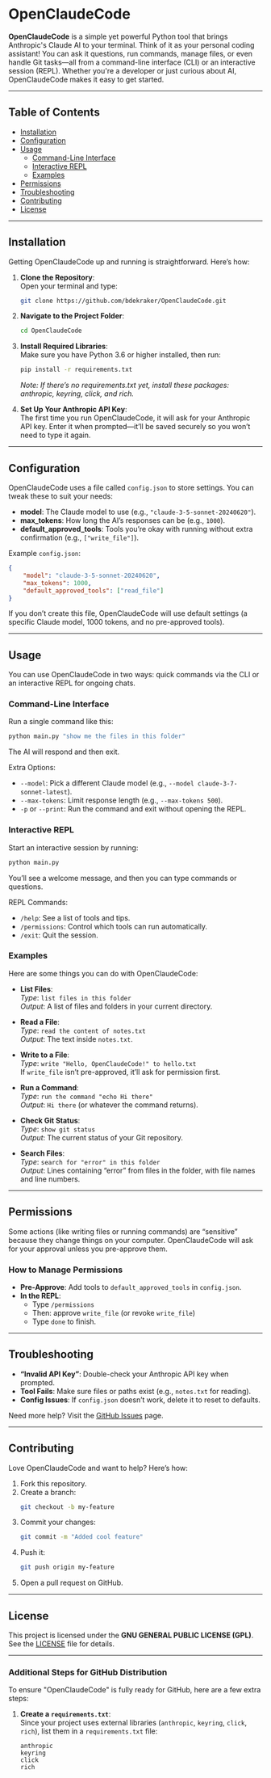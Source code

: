 # OpenClaudeCode

**OpenClaudeCode** is a simple yet powerful Python tool that brings Anthropic's Claude AI to your terminal. Think of it as your personal coding assistant! You can ask it questions, run commands, manage files, or even handle Git tasks—all from a command-line interface (CLI) or an interactive session (REPL). Whether you're a developer or just curious about AI, OpenClaudeCode makes it easy to get started.

---

## Table of Contents

- [Installation](#installation)
- [Configuration](#configuration)
- [Usage](#usage)
  - [Command-Line Interface](#command-line-interface)
  - [Interactive REPL](#interactive-repl)
  - [Examples](#examples)
- [Permissions](#permissions)
- [Troubleshooting](#troubleshooting)
- [Contributing](#contributing)
- [License](#license)

---

## Installation

Getting OpenClaudeCode up and running is straightforward. Here’s how:

1. **Clone the Repository**:  
   Open your terminal and type:
   ```bash
   git clone https://github.com/bdekraker/OpenClaudeCode.git
   ```
2. **Navigate to the Project Folder**:
   ```bash
   cd OpenClaudeCode
   ```
3. **Install Required Libraries**:  
   Make sure you have Python 3.6 or higher installed, then run:
   ```bash
   pip install -r requirements.txt
   ```
   *Note: If there’s no requirements.txt yet, install these packages: anthropic, keyring, click, and rich.*

4. **Set Up Your Anthropic API Key**:  
   The first time you run OpenClaudeCode, it will ask for your Anthropic API key. Enter it when prompted—it’ll be saved securely so you won’t need to type it again.

---

## Configuration

OpenClaudeCode uses a file called `config.json` to store settings. You can tweak these to suit your needs:

- **model**: The Claude model to use (e.g., `"claude-3-5-sonnet-20240620"`).
- **max_tokens**: How long the AI’s responses can be (e.g., `1000`).
- **default_approved_tools**: Tools you’re okay with running without extra confirmation (e.g., `["write_file"]`).

Example `config.json`:

```json
{
    "model": "claude-3-5-sonnet-20240620",
    "max_tokens": 1000,
    "default_approved_tools": ["read_file"]
}
```

If you don’t create this file, OpenClaudeCode will use default settings (a specific Claude model, 1000 tokens, and no pre-approved tools).

---

## Usage

You can use OpenClaudeCode in two ways: quick commands via the CLI or an interactive REPL for ongoing chats.

### Command-Line Interface

Run a single command like this:

```bash
python main.py "show me the files in this folder"
```

The AI will respond and then exit.

Extra Options:

- `--model`: Pick a different Claude model (e.g., `--model claude-3-7-sonnet-latest`).
- `--max-tokens`: Limit response length (e.g., `--max-tokens 500`).
- `-p` or `--print`: Run the command and exit without opening the REPL.

### Interactive REPL

Start an interactive session by running:

```bash
python main.py
```

You’ll see a welcome message, and then you can type commands or questions.

REPL Commands:

- `/help`: See a list of tools and tips.
- `/permissions`: Control which tools can run automatically.
- `/exit`: Quit the session.

### Examples

Here are some things you can do with OpenClaudeCode:

- **List Files**:  
  *Type*: `list files in this folder`  
  *Output*: A list of files and folders in your current directory.

- **Read a File**:  
  *Type*: `read the content of notes.txt`  
  *Output*: The text inside `notes.txt`.

- **Write to a File**:  
  *Type*: `write "Hello, OpenClaudeCode!" to hello.txt`  
  If `write_file` isn’t pre-approved, it’ll ask for permission first.

- **Run a Command**:  
  *Type*: `run the command "echo Hi there"`  
  *Output*: `Hi there` (or whatever the command returns).

- **Check Git Status**:  
  *Type*: `show git status`  
  *Output*: The current status of your Git repository.

- **Search Files**:  
  *Type*: `search for "error" in this folder`  
  *Output*: Lines containing “error” from files in the folder, with file names and line numbers.

---

## Permissions

Some actions (like writing files or running commands) are “sensitive” because they change things on your computer. OpenClaudeCode will ask for your approval unless you pre-approve them.

### How to Manage Permissions

- **Pre-Approve**: Add tools to `default_approved_tools` in `config.json`.
- **In the REPL**:
  - Type `/permissions`
  - Then: approve `write_file` (or revoke `write_file`)
  - Type `done` to finish.

---

## Troubleshooting

- **“Invalid API Key”**: Double-check your Anthropic API key when prompted.
- **Tool Fails**: Make sure files or paths exist (e.g., `notes.txt` for reading).
- **Config Issues**: If `config.json` doesn’t work, delete it to reset to defaults.

Need more help? Visit the [GitHub Issues](https://github.com/bdekraker/OpenClaudeCode/issues) page.

---

## Contributing

Love OpenClaudeCode and want to help? Here’s how:

1. Fork this repository.
2. Create a branch:
   ```bash
   git checkout -b my-feature
   ```
3. Commit your changes:
   ```bash
   git commit -m "Added cool feature"
   ```
4. Push it:
   ```bash
   git push origin my-feature
   ```
5. Open a pull request on GitHub.

---

## License

This project is licensed under the **GNU GENERAL PUBLIC LICENSE (GPL)**. See the [LICENSE](LICENSE) file for details.

---

### Additional Steps for GitHub Distribution

To ensure "OpenClaudeCode" is fully ready for GitHub, here are a few extra steps:

1. **Create a `requirements.txt`**:  
   Since your project uses external libraries (`anthropic`, `keyring`, `click`, `rich`), list them in a `requirements.txt` file:
   ```plaintext
   anthropic
   keyring
   click
   rich
   ```
